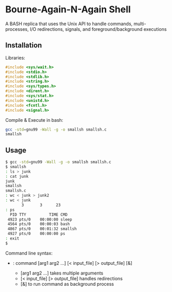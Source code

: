 # Bourne-Again-N-Again Shell

A BASH replica that uses the Unix API to handle commands, multi-processes, I/O redirections, signals, and foreground/background executions

## Installation

Libraries:
```c
#include <sys/wait.h>
#include <stdio.h>
#include <stdlib.h>
#include <string.h>
#include <sys/types.h>
#include <dirent.h>
#include <sys/stat.h>
#include <unistd.h>
#include <fcntl.h>
#include <signal.h>
```

Compile & Execute in bash:
```bash
gcc -std=gnu99 -Wall -g -o smallsh smallsh.c
smallsh
```

## Usage

```bash
$ gcc -std=gnu99 -Wall -g -o smallsh smallsh.c
$ smallsh
: ls > junk
: cat junk
junk
smallsh
smallsh.c
: wc < junk > junk2
: wc < junk
       3       3      23
: ps
  PID TTY          TIME CMD
 4923 pts/0    00:00:00 sleep
 4564 pts/0    00:00:03 bash
 4867 pts/0    00:01:32 smallsh
 4927 pts/0    00:00:00 ps
: exit
$
```

Command line syntax:

* : command [arg1 arg2 ...] [< input_file] [> output_file] [&]

  * [arg1 arg2 ...] takes multiple arguments
  * [< input_file] [> output_file] handles redirections
  * [&] to run command as background process
